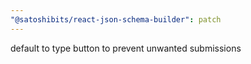 ```yaml
---
"@satoshibits/react-json-schema-builder": patch
---
```


default to type button to prevent unwanted submissions

